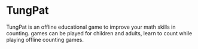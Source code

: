 # TungPat
TungPat is an offline educational game to improve your math skills in counting. games can be played for children and adults, learn to count while playing offline counting games.
